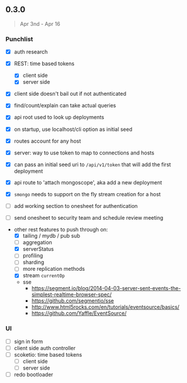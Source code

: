## 0.3.0

> Apr 3nd - Apr 16

### Punchlist

- [x] auth research
- [x] REST: time based tokens
  - [x] client side
  - [x] server side
- [x] client side doesn't bail out if not authenticated
- [x] find/count/explain can take actual queries
- [x] api root used to look up deployments
- [x] on startup, use localhost/cli option as initial seed
- [x] routes account for any host
- [x] server: way to use token to map to connections and hosts
- [x] can pass an initial seed uri to `/api/v1/token` that will add the first deployment
- [x] api route to 'attach mongoscope', aka add a new deployment
- [x] `smongo` needs to support on the fly stream creation for a host

- [ ] add working section to onesheet for authentication
- [ ] send onesheet to security team and schedule review meeting

- other rest features to push through on:
  - [x] tailing / mydb / pub sub
  - [ ] aggregation
  - [x] serverStatus
  - [ ] profiling
  - [ ] sharding
  - [ ] more replication methods
  - [x] stream `currentOp`
  - sse
    - https://segment.io/blog/2014-04-03-server-sent-events-the-simplest-realtime-browser-spec/
    - https://github.com/segmentio/sse
    - http://www.html5rocks.com/en/tutorials/eventsource/basics/
    - https://github.com/Yaffle/EventSource/

### UI

- [ ] sign in form
- [ ] client side auth controller
- [ ] scoketio: time based tokens
  - [ ] client side
  - [ ] server side
- [ ] redo bootloader
